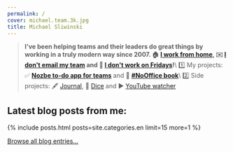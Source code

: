 ```yaml
---
permalink: /
cover: michael.team.3k.jpg
title: Michael Sliwinski
---
```


> **I've been helping teams and their leaders do great things by working in a truly modern way since 2007. 🏠 [I work from home](/nooffice-best), ✉️ [I don't email my team](/emailban/) and 🎉 [I don't work on Fridays](/tgif/)!**\\
> 1️⃣ My projects: ✅ **[Nozbe to-do app for teams](/nozbe/)** and 📖 **[#NoOffice book](/nooffice/)**\\
> 2️⃣ Side projects: 🖋 [Journal](/journal/), 🎲 [Dice](/dice/) and ▶️ [YouTube watcher](/yt/)

## Latest blog posts from me:

{% include posts.html posts=site.categories.en limit=15 more=1 %}

[Browse all blog entries…](/archive/)
